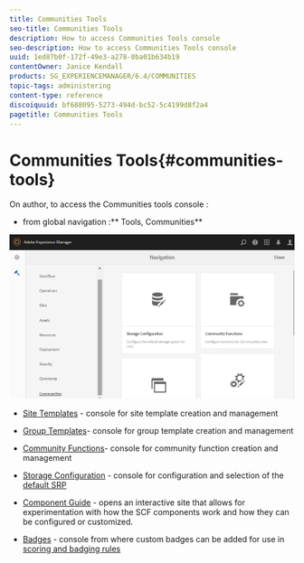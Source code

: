 ```yaml
---
title: Communities Tools
seo-title: Communities Tools
description: How to access Communities Tools console
seo-description: How to access Communities Tools console
uuid: 1ed87b0f-172f-49e3-a278-0ba01b634b19
contentOwner: Janice Kendall
products: SG_EXPERIENCEMANAGER/6.4/COMMUNITIES
topic-tags: administering
content-type: reference
discoiquuid: bf688095-5273-494d-bc52-5c4199d8f2a4
pagetitle: Communities Tools
---
```


# Communities Tools{#communities-tools}

On author, to access the Communities tools console :

* from global navigation :** Tools, Communities**

![](assets/chlimage_1-129.png)

* [Site Templates](../../communities/using/sites.md) - console for site template creation and management
* [Group Templates](../../communities/using/tools-groups.md)- console for group template creation and management
* [Community Functions](../../communities/using/functions.md)- console for community function creation and management
* [Storage Configuration](../../communities/using/srp-config.md) - console for configuration and selection of the [default SRP](../../communities/using/working-with-srp.md)

* [Component Guide](../../communities/using/components-guide.md) - opens an interactive site that allows for experimentation with how the SCF components work and how they can be configured or customized.
* [Badges](../../communities/using/badges.md) - console from where custom badges can be added for use in [scoring and badging rules](../../communities/using/implementing-scoring.md)

